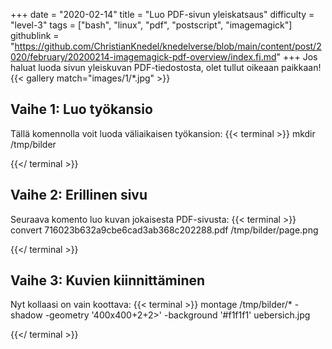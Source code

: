 +++
date = "2020-02-14"
title = "Luo PDF-sivun yleiskatsaus"
difficulty = "level-3"
tags = ["bash", "linux", "pdf", "postscript", "imagemagick"]
githublink = "https://github.com/ChristianKnedel/knedelverse/blob/main/content/post/2020/february/20200214-imagemagick-pdf-overview/index.fi.md"
+++
Jos haluat luoda sivun yleiskuvan PDF-tiedostosta, olet tullut oikeaan paikkaan!
{{< gallery match="images/1/*.jpg" >}}

## Vaihe 1: Luo työkansio
Tällä komennolla voit luoda väliaikaisen työkansion:
{{< terminal >}}
mkdir /tmp/bilder

{{</ terminal >}}

## Vaihe 2: Erillinen sivu
Seuraava komento luo kuvan jokaisesta PDF-sivusta:
{{< terminal >}}
convert 716023b632a9cbe6cad3ab368c202288.pdf /tmp/bilder/page.png

{{</ terminal >}}

## Vaihe 3: Kuvien kiinnittäminen
Nyt kollaasi on vain koottava:
{{< terminal >}}
montage /tmp/bilder/* -shadow -geometry '400x400+2+2>' -background '#f1f1f1' uebersich.jpg

{{</ terminal >}}

